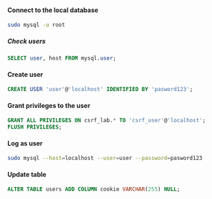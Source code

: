 #### **Connect to the local database**
```sh
sudo mysql -u root
```
#####  Check users
```sql
SELECT user, host FROM mysql.user;
```

#### Create user
```sql
CREATE USER 'user'@'localhost' IDENTIFIED BY 'pasword123';
```

#### Grant privileges to the user
```sql
GRANT ALL PRIVILEGES ON csrf_lab.* TO 'csrf_user'@'localhost';
FLUSH PRIVILEGES;
```
#### Log as user
```sh
sudo mysql --host=localhost --user=user --password=pasword123
```
#### Update table
```sql
ALTER TABLE users ADD COLUMN cookie VARCHAR(255) NULL;
```
